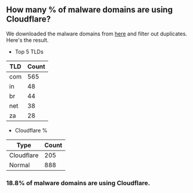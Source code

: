 ## How many % of malware domains are using Cloudflare?


We downloaded the malware domains from [here](https://urlhaus.abuse.ch) and filter out duplicates.
Here's the result.


[//]: # (start replacement)


- Top 5 TLDs

| TLD | Count |
| --- | --- |
| com | 565 |
| in | 48 |
| br | 44 |
| net | 38 |
| za | 28 |


- Cloudflare %

| Type | Count |
| --- | --- |
| Cloudflare | 205 |
| Normal | 888 |


### 18.8% of malware domains are using Cloudflare.